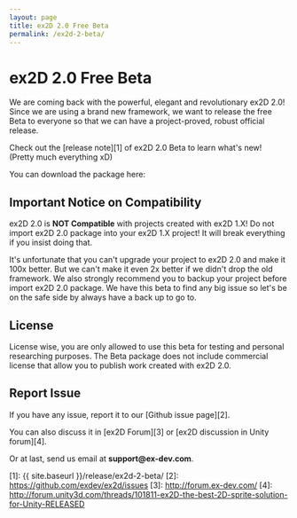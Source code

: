```yaml
---
layout: page
title: ex2D 2.0 Free Beta
permalink: /ex2d-2-beta/
---
```


# ex2D 2.0 Free Beta

We are coming back with the powerful, elegant and revolutionary ex2D 2.0! Since we are using a brand new framework, we want to
 release the free Beta to everyone so that we can have a project-proved, robust official release.

Check out the [release note][1] of ex2D 2.0 Beta to learn what's new! (Pretty much everything xD)

You can download the package here:

## Important Notice on Compatibility

ex2D 2.0 is __NOT Compatible__ with projects created with ex2D 1.X! Do not import ex2D 2.0 package into your ex2D 1.X project!
 It will break everything if you insist doing that. 

It's unfortunate that you can't upgrade your project to ex2D 2.0 and make it 100x better. But we can't make it even 2x better if
 we didn't drop the old framework. We also strongly recommend you to backup your project before import ex2D 2.0 package. We have
 this beta to find any big issue so let's be on the safe side by always have a back up to go to.

## License

License wise, you are only allowed to use this beta for testing and personal researching purposes. The Beta package does not
 include commercial license that allow you to publish work created with ex2D 2.0.

## Report Issue

If you have any issue, report it to our [Github issue page][2].

You can also discuss it in [ex2D Forum][3] or [ex2D discussion in Unity forum][4].

Or at last, send us email at __support@ex-dev.com__.

[1]: {{ site.baseurl }}/release/ex2d-2-beta/
[2]: https://github.com/exdev/ex2d/issues
[3]: http://forum.ex-dev.com/
[4]: http://forum.unity3d.com/threads/101811-ex2D-the-best-2D-sprite-solution-for-Unity-RELEASED 
